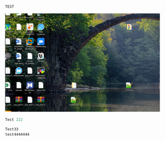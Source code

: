 ```javascript
TEST
```

![image-20230806162747594](JS.assets/image-20230806162747594.png)



```javascript
Test 222
```

```javascript
Test33
test4444444
```


